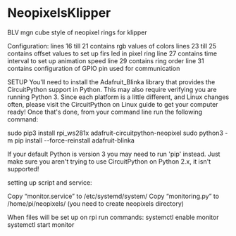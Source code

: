 # NeopixelsKlipper
BLV mgn cube style of neopixel rings for klipper


Configuration:
lines 16 till 21 contains rgb values of colors
lines 23 till 25 contains offset values to set up firs led in pixel ring
line 27 contains time interval to set up animation speed
line 29 contains ring order
line 31 contains configuration of GPIO pin used for communication

SETUP
You'll need to install the Adafruit_Blinka library that provides the CircuitPython support in Python. This may also require verifying you are running Python 3. 
Since each platform is a little different, and Linux changes often, please visit the CircuitPython on Linux guide to get your computer ready!
Once that's done, from your command line run the following command: 

sudo pip3 install rpi_ws281x adafruit-circuitpython-neopixel sudo python3 -m pip install --force-reinstall adafruit-blinka

If your default Python is version 3 you may need to run 'pip' instead. Just make sure you aren't trying to use CircuitPython on Python 2.x, it isn't supported!

setting up script and service:

Copy “monitor.service” to /etc/systemd/system/
Copy “monitoring.py” to /home/pi/neopixels/ (you need to create neopixels directory)

When files will be set up on rpi run commands: 
systemctl enable monitor
systemctl start monitor
